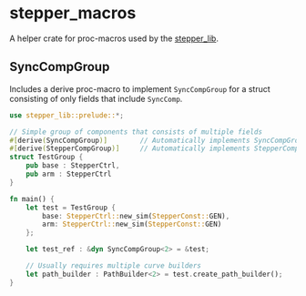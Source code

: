 # stepper_macros

[stepper_lib]: https://github.com/SamueLNoesslboeck/stepper_lib

A helper crate for proc-macros used by the [stepper_lib].

## SyncCompGroup

Includes a derive proc-macro to implement `SyncCompGroup` for a struct consisting of only fields that include `SyncComp`.

```rust
use stepper_lib::prelude::*;

// Simple group of components that consists of multiple fields
#[derive(SyncCompGroup)]        // Automatically implements SyncCompGroup
#[derive(StepperCompGroup)]     // Automatically implements StepperCompGroup
struct TestGroup {
    pub base : StepperCtrl,
    pub arm : StepperCtrl
}

fn main() {
    let test = TestGroup {
        base: StepperCtrl::new_sim(StepperConst::GEN),
        arm: StepperCtrl::new_sim(StepperConst::GEN)
    };

    let test_ref : &dyn SyncCompGroup<2> = &test;

    // Usually requires multiple curve builders
    let path_builder : PathBuilder<2> = test.create_path_builder();
}
```
